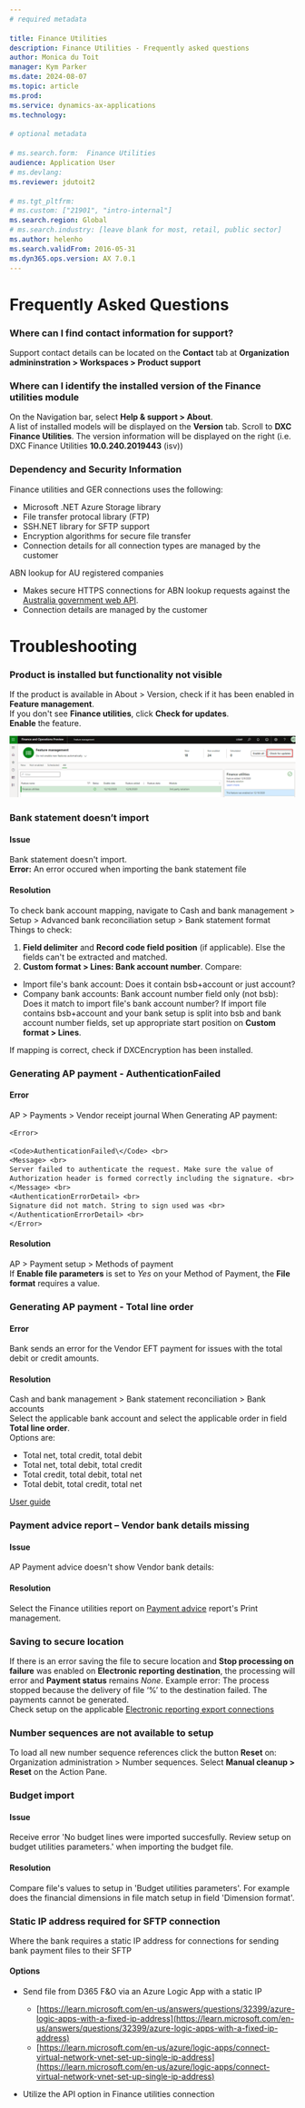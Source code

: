 ```yaml
---
# required metadata

title: Finance Utilities 
description: Finance Utilities - Frequently asked questions 
author: Monica du Toit
manager: Kym Parker
ms.date: 2024-08-07
ms.topic: article
ms.prod: 
ms.service: dynamics-ax-applications
ms.technology: 

# optional metadata

# ms.search.form:  Finance Utilities 
audience: Application User
# ms.devlang: 
ms.reviewer: jdutoit2

# ms.tgt_pltfrm: 
# ms.custom: ["21901", "intro-internal"]
ms.search.region: Global
# ms.search.industry: [leave blank for most, retail, public sector]
ms.author: helenho
ms.search.validFrom: 2016-05-31
ms.dyn365.ops.version: AX 7.0.1
---
```


# 	Frequently Asked Questions

### Where can I find contact information for support?
   
Support contact details can be located on the **Contact** tab at **Organization admininstration > Workspaces > Product support**
  
### Where can I identify the installed version of the Finance utilities module

On the Navigation bar, select **Help & support > About**. <br>
A list of installed models will be displayed on the **Version** tab.  Scroll to **DXC Finance Utilities**. The version information will be displayed on the right (i.e. DXC Finance Utilities **10.0.240.2019443** (isv))

### Dependency and Security Information

Finance utilities and GER connections uses the following:
- Microsoft .NET Azure Storage library
- File transfer protocal library (FTP)
- SSH.NET library for SFTP support
- Encryption algorithms for secure file transfer
- Connection details for all connection types are managed by the customer

ABN lookup for AU registered companies
- Makes secure HTTPS connections for ABN lookup requests against the [Australia government web API](https://abr.business.gov.au/Tools/WebServices).
- Connection details are managed by the customer


# 	Troubleshooting

###   Product is installed but functionality not visible
If the product is available in About > Version, check if it has been enabled in **Feature management**. <br>
If you don't see **Finance utilities**, click **Check for updates**. <br>
**Enable** the feature. <br>

![Feature management](Images/FAQ_1.png "Feature management")

### 	Bank statement doesn’t import

#### Issue
Bank statement doesn't import. <br>
**Error:** An error occured when importing the bank statement file
 
#### Resolution
To check bank account mapping, navigate to Cash and bank management > Setup > Advanced bank reconciliation setup > Bank statement format
Things to check:
1.	**Field delimiter** and **Record code field position** (if applicable). Else the fields can't be extracted and matched.
2.	**Custom format > Lines: Bank account number**. Compare:
- Import file's bank account: Does it contain bsb+account or just account?
- Company bank accounts: Bank account number field only (not bsb): Does it match to import file's bank account number? If import file contains bsb+account and your bank setup is split into bsb and bank account number fields, set up appropriate start position on **Custom format > Lines**.

If mapping is correct, check if DXCEncryption has been installed.

### 	Generating AP payment - AuthenticationFailed
#### Error
AP > Payments > Vendor receipt journal
When Generating AP payment:
<br>
```
<Error>

<Code>AuthenticationFailed\</Code> <br>
<Message> <br>
Server failed to authenticate the request. Make sure the value of Authorization header is formed correctly including the signature. <br>
</Message> <br>
<AuthenticationErrorDetail> <br>
Signature did not match. String to sign used was <br>
</AuthenticationErrorDetail> <br>
</Error> 
```

#### Resolution
AP > Payment setup > Methods of payment <br>
If **Enable file parameters** is set to _Yes_ on your Method of Payment, the **File format** requires a value.

### 	Generating AP payment - Total line order
#### Error
Bank sends an error for the Vendor EFT payment for issues with the total debit or credit amounts.

#### Resolution
Cash and bank management > Bank statement reconciliation > Bank accounts <br>
Select the applicable bank account and select the applicable order in field **Total line order**. <br> 
Options are:
- Total net, total credit, total debit
- Total net, total debit, total credit
- Total credit, total debit, total net
- Total debit, total credit, total net

[User guide](Setup/ACCOUNTS-PAYABLE/Vendor-payments.md)

### 	Payment advice report – Vendor bank details missing
#### Issue
AP Payment advice doesn't show Vendor bank details:

#### Resolution
Select the Finance utilities report on [Payment advice](Setup/ACCOUNTS-PAYABLE/Vendor-payments.md#payment-advice-report) report's Print management.

### 	Saving to secure location

If there is an error saving the file to secure location and **Stop processing on failure** was enabled on **Electronic reporting destination**, the processing will error and **Payment status** remains _None_. Example error: The process stopped because the delivery of file ‘%’ to the destination failed. The payments cannot be generated. <br>
Check setup on the applicable [Electronic reporting export connections](Setup/ACCOUNTS-PAYABLE/Save-electronic-reporting-file-to-secure-location.md)

### 	Number sequences are not available to setup

To load all new number sequence references click the button **Reset** on: <br>
Organization administration > Number sequences. Select **Manual cleanup > Reset** on the Action Pane.

### Budget import
#### Issue
Receive error 'No budget lines were imported succesfully. Review setup on budget utilities parameters.' when importing the budget file.

#### Resolution
Compare file's values to setup in 'Budget utilities parameters'. For example does the financial dimensions in file match setup in field 'Dimension format'.

### Static IP address required for SFTP connection

Where the bank requires a static IP address for connections for sending bank payment files to their SFTP

#### Options
 - Send file from D365 F&O via an Azure Logic App with a static IP
      - [https://learn.microsoft.com/en-us/answers/questions/32399/azure-logic-apps-with-a-fixed-ip-address](https://learn.microsoft.com/en-us/answers/questions/32399/azure-logic-apps-with-a-fixed-ip-address)
      - [https://learn.microsoft.com/en-us/azure/logic-apps/connect-virtual-network-vnet-set-up-single-ip-address](https://learn.microsoft.com/en-us/azure/logic-apps/connect-virtual-network-vnet-set-up-single-ip-address)

 - Utilize the API option in Finance utilities connection
